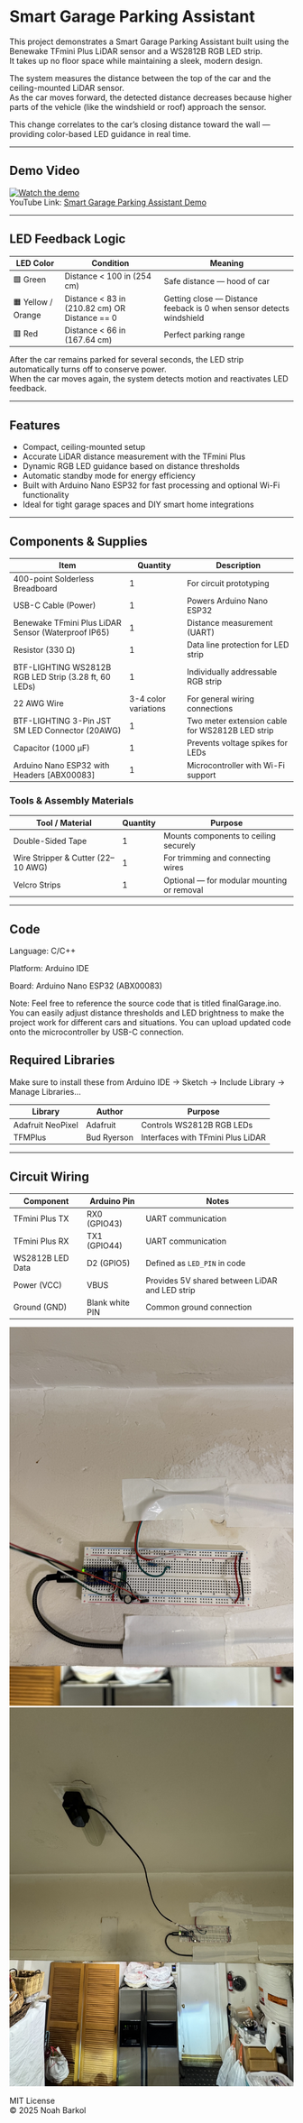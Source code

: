 # Smart Garage Parking Assistant

This project demonstrates a Smart Garage Parking Assistant built using the Benewake TFmini Plus LiDAR sensor and a WS2812B RGB LED strip.  
It takes up no floor space while maintaining a sleek, modern design.

The system measures the distance between the top of the car and the ceiling-mounted LiDAR sensor.  
As the car moves forward, the detected distance decreases because higher parts of the vehicle (like the windshield or roof) approach the sensor.  

This change correlates to the car’s closing distance toward the wall — providing color-based LED guidance in real time.  

---

## Demo Video

[![Watch the demo](https://img.youtube.com/vi/wNS5gxbRVsM/hqdefault.jpg)](https://youtu.be/wNS5gxbRVsM?si=g-67zj3yJi1HfWGF)  
YouTube Link: [Smart Garage Parking Assistant Demo](https://youtu.be/wNS5gxbRVsM?si=g-67zj3yJi1HfWGF)

---

## LED Feedback Logic

| LED Color | Condition | Meaning |
|------------|------------|----------|
| 🟩 Green | Distance < 100 in (254 cm) | Safe distance — hood of car |
| 🟧 Yellow / Orange | Distance < 83 in (210.82 cm) OR Distance == 0 | Getting close — Distance feeback is 0 when sensor detects windshield|
| 🟥 Red | Distance < 66 in (167.64 cm) | Perfect parking range |

After the car remains parked for several seconds, the LED strip automatically turns off to conserve power.  
When the car moves again, the system detects motion and reactivates LED feedback.

---

## Features

- Compact, ceiling-mounted setup
- Accurate LiDAR distance measurement with the TFmini Plus
- Dynamic RGB LED guidance based on distance thresholds
- Automatic standby mode for energy efficiency
- Built with Arduino Nano ESP32 for fast processing and optional Wi-Fi functionality
- Ideal for tight garage spaces and DIY smart home integrations

---

## Components & Supplies

| Item | Quantity | Description |
|------|-----------|-------------|
| 400-point Solderless Breadboard | 1 | For circuit prototyping |
| USB-C Cable (Power) | 1 | Powers Arduino Nano ESP32 |
| Benewake TFmini Plus LiDAR Sensor (Waterproof IP65) | 1 | Distance measurement (UART) |
| Resistor (330 Ω) | 1 | Data line protection for LED strip |
| BTF-LIGHTING WS2812B RGB LED Strip (3.28 ft, 60 LEDs) | 1 | Individually addressable RGB strip |
| 22 AWG Wire | 3-4 color variations | For general wiring connections |
| BTF-LIGHTING 3-Pin JST SM LED Connector (20AWG) | 1 | Two meter extension cable for WS2812B LED strip|
| Capacitor (1000 µF) | 1 | Prevents voltage spikes for LEDs |
| Arduino Nano ESP32 with Headers [ABX00083] | 1 | Microcontroller with Wi-Fi support |

### Tools & Assembly Materials

| Tool / Material | Quantity | Purpose |
|------------------|-----------|----------|
| Double-Sided Tape | 1 | Mounts components to ceiling securely |
| Wire Stripper & Cutter (22–10 AWG) | 1 | For trimming and connecting wires |
| Velcro Strips | 1 | Optional — for modular mounting or removal |

---
## Code
Language: C/C++

Platform: Arduino IDE

Board: Arduino Nano ESP32 (ABX00083)

Note: Feel free to reference the source code that is titled finalGarage.ino. You can easily adjust distance thresholds and LED brightness to make the project work for different cars and situations. You can upload updated code onto the microcontroller by USB-C connection.

## Required Libraries

Make sure to install these from Arduino IDE → Sketch → Include Library → Manage Libraries...

| Library | Author | Purpose | 
|----------|---------|----------|
| Adafruit NeoPixel | Adafruit | Controls WS2812B RGB LEDs | 
| TFMPlus | Bud Ryerson | Interfaces with TFmini Plus LiDAR | 

---

## Circuit Wiring

| Component | Arduino Pin | Notes |
|------------|--------------|-------|
| TFmini Plus TX | RX0 (GPIO43) | UART communication |
| TFmini Plus RX | TX1 (GPIO44) | UART communication |
| WS2812B LED Data | D2 (GPIO5) | Defined as `LED_PIN` in code |
| Power (VCC) | VBUS | Provides 5V shared between LiDAR and LED strip |
| Ground (GND) | Blank white PIN | Common ground connection |

![Wiring Diagram](images/IMG_6008.jpeg)
![Final Installation](images/IMG_6014.jpeg)

MIT License  
© 2025 Noah Barkol
